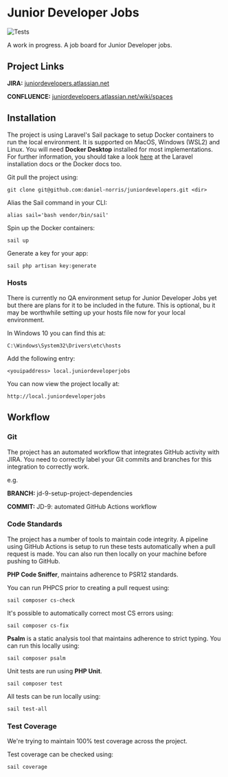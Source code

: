 # Junior Developer Jobs

![Tests](https://github.com/daniel-norris/juniordevelopers/workflows/Tests/badge.svg)

A work in progress. A job board for Junior Developer jobs.

## Project Links

**JIRA:** [juniordevelopers.atlassian.net](https://juniordevelopers.atlassian.net/)  

**CONFLUENCE:** [juniordevelopers.atlassian.net/wiki/spaces](https://juniordevelopers.atlassian.net/wiki/spaces/HOME/overview)  

## Installation

The project is using Laravel's Sail package to setup Docker containers to run the local environment. It is supported on MacOS, Windows (WSL2) and Linux. You will need **Docker Desktop** installed for most implementations. For further information, you should take a look [here](https://laravel.com/docs/8.x/installation) at the Laravel installation docs or the Docker docs too. 

Git pull the project using: 

```
git clone git@github.com:daniel-norris/juniordevelopers.git <dir>
```

Alias the Sail command in your CLI: 

```
alias sail='bash vendor/bin/sail'
```

Spin up the Docker containers:

```
sail up
```

Generate a key for your app: 

```
sail php artisan key:generate
```

### Hosts

There is currently no QA environment setup for Junior Developer Jobs yet but there are plans for it to be included in the future. This is optional, bu it may be worthwhile setting up your hosts file now for your local environment. 

In Windows 10 you can find this at: 

```
C:\Windows\System32\Drivers\etc\hosts
```

Add the following entry: 

```
<youipaddress> local.juniordeveloperjobs
```

You can now view the project locally at: 

```
http://local.juniordeveloperjobs
```

## Workflow 

### Git

The project has an automated workflow that integrates GitHub activity with JIRA. You need to correctly label your Git commits and branches for this integration to correctly work.

e.g.  

**BRANCH:** jd-9-setup-project-dependencies  


**COMMIT:** JD-9: automated GitHub Actions workflow  

### Code Standards

The project has a number of tools to maintain code integrity. A pipeline using GitHub Actions is setup to run these tests automatically when a pull request is made. You can also run then locally on your machine before pushing to GitHub.

**PHP Code Sniffer**, maintains adherence to PSR12 standards. 

You can run PHPCS prior to creating a pull request using: 

```
sail composer cs-check
```

It's possible to automatically correct most CS errors using: 

```
sail composer cs-fix
```

**Psalm** is a static analysis tool that maintains adherence to strict typing. You can run this locally using: 

```
sail composer psalm
```

Unit tests are run using **PHP Unit**. 

```
sail composer test
```

All tests can be run locally using: 

```
sail test-all
```

### Test Coverage

We're trying to maintain 100% test coverage across the project. 

Test coverage can be checked using:

```
sail coverage
```

